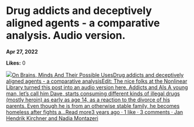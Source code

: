 # Drug addicts and deceptively aligned agents - a comparative analysis. Audio version.

**Apr 27, 2022**

**Likes:** 0

[![](https://substackcdn.com/image/fetch/w_56,c_limit,f_auto,q_auto:good,fl_progressive:steep/https%3A%2F%2Fbucketeer-e05bbc84-baa3-437e-9518-adb32be77984.s3.amazonaws.com%2Fpublic%2Fimages%2F3c853a3b-98b1-478d-b392-7c3bd57af339_1280x1280.png)On Brains, Minds And Their Possible UsesDrug addicts and deceptively aligned agents - a comparative analysisEdit: The nice folks at the Nonlinear Library turned this post into an audio version here. Addicts and AIs A young man, let’s call him Dave, starts consuming different kinds of illegal drugs (mostly heroin) as early as age 14, as a reaction to the divorce of his parents. Even though he is from an otherwise stable family, he becomes homeless after fights a…Read more3 years ago · 1 like · 3 comments · Jan Hendrik Kirchner and Nadia Montazeri](https://universalprior.substack.com/p/drug-addicts-and-deceptively-aligned?utm_source=substack&utm_campaign=post_embed&utm_medium=web)
